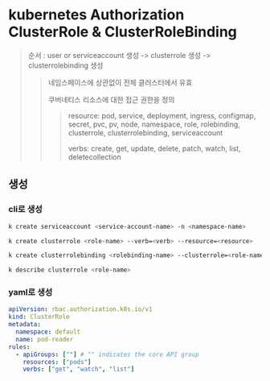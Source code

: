 # kubernetes Authorization ClusterRole & ClusterRoleBinding

> 순서 : user or serviceaccount 생성 -> clusterrole 생성 -> clusterrolebinding 생성
>
> > 네임스페이스에 상관없이 전체 클러스터에서 유효
> >
> > 쿠버네티스 리소스에 대한 접근 권한을 정의
> >
> > > resource: pod, service, deployment, ingress, configmap, secret, pvc, pv, node, namespace, role, rolebinding, clusterrole, clusterrolebinding, serviceaccount
> > >
> > > verbs: create, get, update, delete, patch, watch, list, deletecollection

## 생성

### cli로 생성

```sh
k create serviceaccount <service-account-name> -n <namespace-name>

k create clusterrole <role-name> --verb=<verb> --resource=<resource>

k create clusterrolebinding <rolebinding-name> --clusterrole=<role-name> --serviceaccount=<namespace>:<service-account-name>

k describe clusterrole <role-name>
```

### yaml로 생성

```yaml
apiVersion: rbac.authorization.k8s.io/v1
kind: ClusterRole
metadata:
  namespace: default
  name: pod-reader
rules:
  - apiGroups: [""] # "" indicates the core API group
    resources: ["pods"]
    verbs: ["get", "watch", "list"]
```
